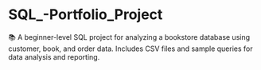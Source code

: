 # SQL_-Portfolio_Project
📚 A beginner-level SQL project for analyzing a bookstore database using customer, book, and order data. Includes CSV files and sample queries for data analysis and reporting.
